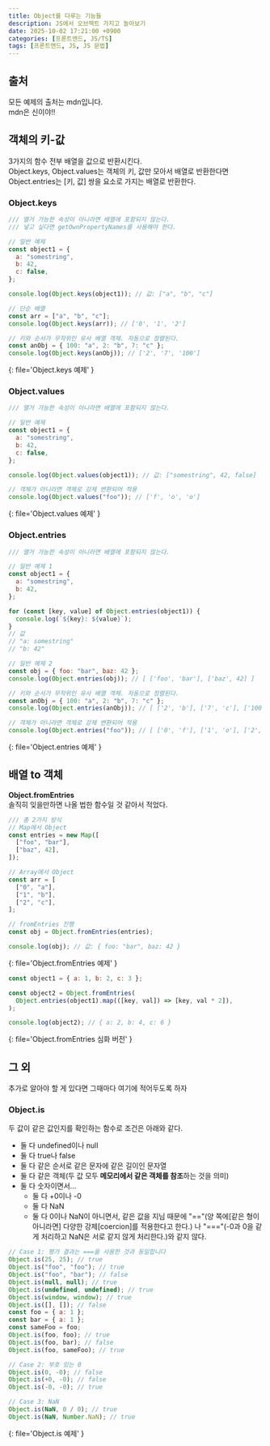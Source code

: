 ```yaml
---
title: Object를 다루는 기능들
description: JS에서 오브젝트 가지고 놀아보기
date: 2025-10-02 17:21:00 +0900
categories: [프론트엔드, JS/TS]
tags: [프론트엔드, JS, JS 문법]
---
```


## 출처
모든 예제의 출처는 mdn입니다. <br>
mdn은 신이야!!


## 객체의 키-값
3가지의 함수 전부 배열을 값으로 반환시킨다. <br>
Object.keys, Object.values는 객체의 키, 값만 모아서 배열로 반환한다면 Object.entries는 [키, 값] 쌍을 요소로 가지는 배열로 반환한다.

### Object.keys
```js
/// 열거 가능한 속성이 아니라면 배열에 포함되지 않는다.
/// 넣고 싶다면 getOwnPropertyNames를 사용해야 한다.

// 일반 예제
const object1 = {
  a: "somestring",
  b: 42,
  c: false,
};

console.log(Object.keys(object1)); // 값: ["a", "b", "c"]

// 단순 배열
const arr = ["a", "b", "c"];
console.log(Object.keys(arr)); // ['0', '1', '2']

// 키와 순서가 무작위인 유사 배열 객체. 자동으로 정렬된다.
const anObj = { 100: "a", 2: "b", 7: "c" };
console.log(Object.keys(anObj)); // ['2', '7', '100']
```
{: file='Object.keys 예제' }

### Object.values
```js
/// 열거 가능한 속성이 아니라면 배열에 포함되지 않는다.

// 일반 예제
const object1 = {
  a: "somestring",
  b: 42,
  c: false,
};

console.log(Object.values(object1)); // 값: ["somestring", 42, false]

// 객체가 아니라면 객체로 강제 변환되어 적용
console.log(Object.values("foo")); // ['f', 'o', 'o']
```
{: file='Object.values 예제' }

### Object.entries
```js
/// 열거 가능한 속성이 아니라면 배열에 포함되지 않는다.

// 일반 예제 1
const object1 = {
  a: "somestring",
  b: 42,
};

for (const [key, value] of Object.entries(object1)) {
  console.log(`${key}: ${value}`);
}
// 값
// "a: somestring"
// "b: 42"

// 일반 예제 2
const obj = { foo: "bar", baz: 42 };
console.log(Object.entries(obj)); // [ ['foo', 'bar'], ['baz', 42] ]

// 키와 순서가 무작위인 유사 배열 객체. 자동으로 정렬된다.
const anObj = { 100: "a", 2: "b", 7: "c" };
console.log(Object.entries(anObj)); // [ ['2', 'b'], ['7', 'c'], ['100', 'a'] ]

// 객체가 아니라면 객체로 강제 변환되어 적용
console.log(Object.entries("foo")); // [ ['0', 'f'], ['1', 'o'], ['2', 'o'] ]
```
{: file='Object.entries 예제' }


## 배열 to 객체
**Object.fromEntries** <br>
솔직히 잊을만하면 나올 법한 함수일 것 같아서 적었다.
```js
/// 총 2가지 방식
// Map에서 Object
const entries = new Map([
  ["foo", "bar"],
  ["baz", 42],
]);

// Array에서 Object
const arr = [
  ["0", "a"],
  ["1", "b"],
  ["2", "c"],
];

// fromEntries 진행
const obj = Object.fromEntries(entries);

console.log(obj); // 값: { foo: "bar", baz: 42 }
```
{: file='Object.fromEntries 예제' }

```js
const object1 = { a: 1, b: 2, c: 3 };

const object2 = Object.fromEntries(
  Object.entries(object1).map(([key, val]) => [key, val * 2]),
);

console.log(object2); // { a: 2, b: 4, c: 6 }
```
{: file='Object.fromEntries 심화 버전' }


## 그 외
추가로 알아야 할 게 있다면 그때마다 여기에 적어두도록 하자

### Object.is
두 값이 같은 값인지를 확인하는 함수로 조건은 아래와 같다.
- 둘 다 undefined이나 null
- 둘 다 true나 false
- 둘 다 같은 순서로 같은 문자에 같은 길이인 문자열
- 둘 다 같은 객체(두 값 모두 **메모리에서 같은 객체를 참조**하는 것을 의미)
- 둘 다 숫자이면서...
  - 둘 다 +0이나 -0
  - 둘 다 NaN
  - 둘 다 0이나 NaN이 아니면서, 같은 값을 지님
때문에 "=="(양 쪽에[같은 형이 아니라면] 다양한 강제[coercion]를 적용한다고 한다.) 나 "==="(-0과 0을 같게 처리하고 NaN은 서로 같지 않게 처리한다.)와 같지 않다.

```js
// Case 1: 평가 결과는 ===을 사용한 것과 동일합니다
Object.is(25, 25); // true
Object.is("foo", "foo"); // true
Object.is("foo", "bar"); // false
Object.is(null, null); // true
Object.is(undefined, undefined); // true
Object.is(window, window); // true
Object.is([], []); // false
const foo = { a: 1 };
const bar = { a: 1 };
const sameFoo = foo;
Object.is(foo, foo); // true
Object.is(foo, bar); // false
Object.is(foo, sameFoo); // true

// Case 2: 부호 있는 0
Object.is(0, -0); // false
Object.is(+0, -0); // false
Object.is(-0, -0); // true

// Case 3: NaN
Object.is(NaN, 0 / 0); // true
Object.is(NaN, Number.NaN); // true
```
{: file='Object.is 예제' }

